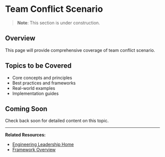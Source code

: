 # Team Conflict Scenario

> **Note**: This section is under construction.

## Overview

This page will provide comprehensive coverage of team conflict scenario.

## Topics to be Covered

- Core concepts and principles
- Best practices and frameworks
- Real-world examples
- Implementation guides

## Coming Soon

Check back soon for detailed content on this topic.

---

**Related Resources:**
- [Engineering Leadership Home](/interview-prep/engineering-leadership/)
- [Framework Overview](/interview-prep/engineering-leadership/framework-index/)

